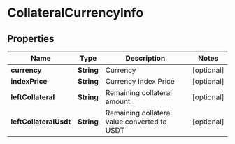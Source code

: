 
# CollateralCurrencyInfo

## Properties

Name | Type | Description | Notes
------------ | ------------- | ------------- | -------------
**currency** | **String** | Currency |  [optional]
**indexPrice** | **String** | Currency Index Price |  [optional]
**leftCollateral** | **String** | Remaining collateral amount |  [optional]
**leftCollateralUsdt** | **String** | Remaining collateral value converted to USDT |  [optional]

